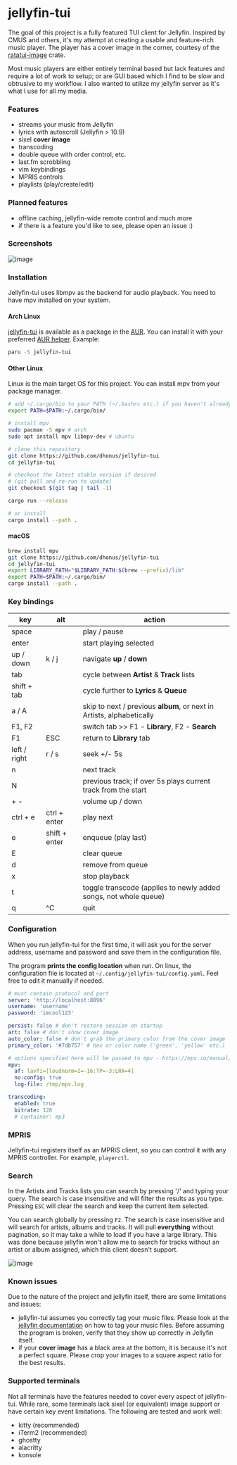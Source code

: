 # jellyfin-tui

The goal of this project is a fully featured TUI client for Jellyfin. Inspired by CMUS and others, it's my attempt at creating a usable and feature-rich music player. The player has a cover image in the corner, courtesy of the [ratatui-image](https://github.com/benjajaja/ratatui-image) crate.

Most music players are either entirely terminal based but lack features and require a lot of work to setup; or are GUI based which I find to be slow and obtrusive to my workflow. I also wanted to utilize my jellyfin server as it's what I use for all my media.

### Features
- streams your music from Jellyfin
- lyrics with autoscroll (Jellyfin > 10.9)
- sixel **cover image**
- transcoding
- double queue with order control, etc.
- last.fm scrobbling
- vim keybindings
- MPRIS controls
- playlists (play/create/edit)

### Planned features
- offline caching, jellyfin-wide remote control and much more
- if there is a feature you'd like to see, please open an issue :)

### Screenshots
![image](.github/screen7112.png)

### Installation
Jellyfin-tui uses libmpv as the backend for audio playback. You need to have mpv installed on your system.

#### Arch Linux
[jellyfin-tui](https://aur.archlinux.org/packages/jellyfin-tui/) is available as a package in the [AUR](https://aur.archlinux.org). You can install it with your preferred [AUR helper](https://wiki.archlinux.org/title/AUR_helpers). Example:
```bash
paru -S jellyfin-tui
```

#### Other Linux
Linux is the main target OS for this project. You can install mpv from your package manager.
```bash
# add ~/.cargo/bin to your PATH (~/.bashrc etc.) if you haven't already
export PATH=$PATH:~/.cargo/bin/

# install mpv
sudo pacman -S mpv # arch
sudo apt install mpv libmpv-dev # ubuntu
```
```bash
# clone this repository
git clone https://github.com/dhonus/jellyfin-tui
cd jellyfin-tui

# checkout the latest stable version if desired
# (git pull and re-run to update)
git checkout $(git tag | tail -1)

cargo run --release

# or install
cargo install --path .
```

#### macOS
```bash
brew install mpv
git clone https://github.com/dhonus/jellyfin-tui
cd jellyfin-tui
export LIBRARY_PATH="$LIBRARY_PATH:$(brew --prefix)/lib"
export PATH=$PATH:~/.cargo/bin/
cargo install --path .
```
### Key bindings
|key|alt|action|
|---|---|---|
|space||play / pause|
|enter||start playing selected|
|up / down|k / j|navigate **up** / **down**|
|tab||cycle between **Artist** & **Track** lists|
|shift + tab||cycle further to **Lyrics** & **Queue**|
|a / A||skip to next / previous **album**, or next in Artists, alphabetically|
|F1, F2||switch tab >> F1 - **Library**, F2 - **Search**|
|F1|ESC|return to **Library** tab|
|left / right|r / s|seek +/- 5s|
|n||next track|
|N||previous track; if over 5s plays current track from the start|
|+ -||volume up / down|
|ctrl + e|ctrl + enter|play next|
|e|shift + enter|enqueue (play last)|
|E||clear queue|
|d||remove from queue|
|x||stop playback|
|t||toggle transcode (applies to newly added songs, not whole queue)|
|q|^C|quit|

### Configuration
When you run jellyfin-tui for the first time, it will ask you for the server address, username and password and save them in the configuration file.

The program **prints the config location** when run. On linux, the configuration file is located at `~/.config/jellyfin-tui/config.yaml`. Feel free to edit it manually if needed.
```yaml
# must contain protocol and port
server: 'http://localhost:8096'
username: 'username'
password: 'imcool123'

persist: false # don't restore session on startup
art: false # don't show cover image
auto_color: false # don't grab the primary color from the cover image
primary_color: '#7db757' # hex or color name ('green', 'yellow' etc.)

# options specified here will be passed to mpv - https://mpv.io/manual/master/#options
mpv:
  af: lavfi=[loudnorm=I=-16:TP=-3:LRA=4]
  no-config: true
  log-file: /tmp/mpv.log

transcoding:
  enabled: true
  bitrate: 128
  # container: mp3
```

### MPRIS
Jellyfin-tui registers itself as an MPRIS client, so you can control it with any MPRIS controller. For example, `playerctl`.

### Search

In the Artists and Tracks lists you can search by pressing '/' and typing your query. The search is case insensitive and will filter the results as you type. Pressing `ESC` will clear the search and keep the current item selected.

You can search globally by pressing `F2`. The search is case insensitive and will search for artists, albums and tracks. It will pull **everything** without pagination, so it may take a while to load if you have a large library. This was done because jellyfin won't allow me to search for tracks without an artist or album assigned, which this client doesn't support.

![image](.github/search.png)

### Known issues
Due to the nature of the project and jellyfin itself, there are some limitations and issues:
- jellyfin-tui assumes you correctly tag your music files. Please look at the [jellyfin documentation](https://jellyfin.org/docs/general/server/media/music/) on how to tag your music files. Before assuming the program is broken, verify that they show up correctly in Jellyfin itself.
- if your **cover image** has a black area at the bottom, it is because it's not a perfect square. Please crop your images to a square aspect ratio for the best results.

### Supported terminals
Not all terminals have the features needed to cover every aspect of jellyfin-tui. While rare, some terminals lack sixel (or equivalent) image support or have certain key event limitations. The following are tested and work well:
- kitty (recommended)
- iTerm2 (recommended)
- ghostty
- alacritty
- konsole
